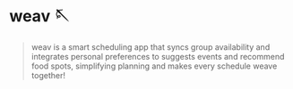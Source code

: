 # weav 🪡
> weav is a smart scheduling app that syncs group availability and integrates personal preferences to suggests events and recommend food spots, simplifying planning and makes every schedule weave together!
